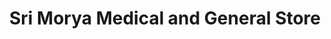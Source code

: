 ---
title: "Sri Morya Medical and General Store"
url: /pune/sri-morya-medical-and-general-store/
shop: Dorfladen
---